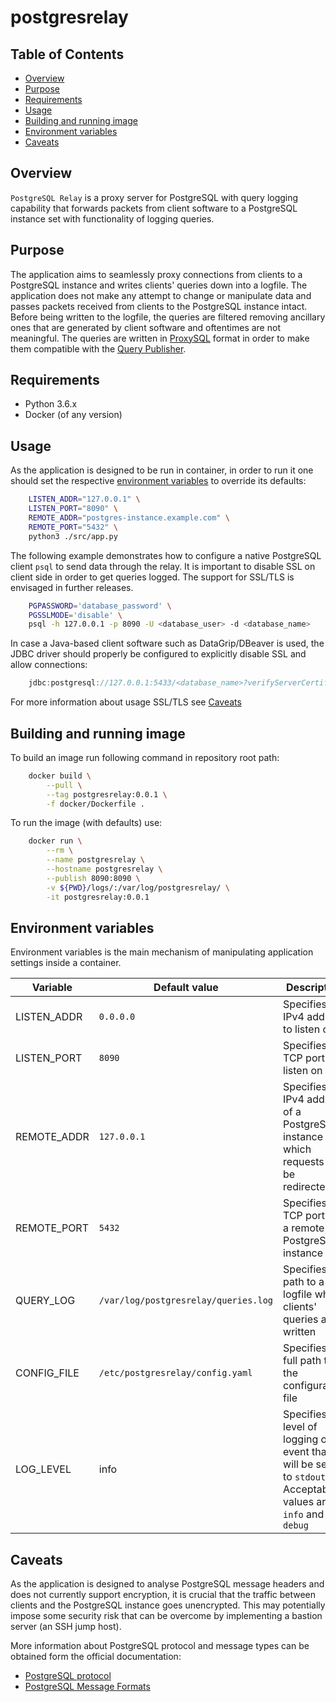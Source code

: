 # postgresrelay

## Table of Contents

* [Overview](#overview)
* [Purpose](#purpose)
* [Requirements](#requirements)
* [Usage](#usage)
* [Building and running image](#building-and-running-image)
* [Environment variables](#environment-variables)
* [Caveats](#caveats)

## Overview

`PostgreSQL Relay` is a proxy server for PostgreSQL with query logging capability that forwards packets from client software to a PostgreSQL instance set with functionality of logging queries.

## Purpose

The application aims to seamlessly proxy connections from clients to a PostgreSQL instance and writes clients' queries down into a logfile. The application does not make any attempt to change or manipulate data and passes packets received from clients to the PostgreSQL instance intact. Before being written to the logfile, the queries are filtered removing ancillary ones that are generated by client software and oftentimes are not meaningful. The queries are written in [ProxySQL](https://github.com/sysown/proxysql/wiki/Query-Logging#json-format-logging) format in order to make them compatible with the [Query Publisher](https://github.com/constantine-kutenko/query-ublisher).

## Requirements

* Python 3.6.x
* Docker (of any version)

## Usage

As the application is designed to be run in container, in order to run it one should set the respective [environment variables](#environment-variables) to override its defaults:

```bash
    LISTEN_ADDR="127.0.0.1" \
    LISTEN_PORT="8090" \
    REMOTE_ADDR="postgres-instance.example.com" \
    REMOTE_PORT="5432" \
    python3 ./src/app.py
```

The following example demonstrates how to configure a native PostgreSQL client `psql` to send data through the relay. It is important to disable SSL on client side in order to get queries logged. The support for SSL/TLS is envisaged in further releases.

```bash
    PGPASSWORD='database_password' \
    PGSSLMODE='disable' \
    psql -h 127.0.0.1 -p 8090 -U <database_user> -d <database_name>
```

In case a Java-based client software such as DataGrip/DBeaver is used, the JDBC driver should properly be configured to explicitly disable SSL and allow connections:

```javascript
    jdbc:postgresql://127.0.0.1:5433/<database_name>?verifyServerCertificate=false&useSSL=false&sslmode=disable
```

For more information about usage SSL/TLS see [Caveats](#caveats)

## Building and running image

To build an image run following command in repository root path:

```bash
    docker build \
        --pull \
        --tag postgresrelay:0.0.1 \
        -f docker/Dockerfile .
```

To run the image (with defaults) use:

```bash
    docker run \
        --rm \
        --name postgresrelay \
        --hostname postgresrelay \
        --publish 8090:8090 \
        -v ${PWD}/logs/:/var/log/postgresrelay/ \
        -it postgresrelay:0.0.1
```

## Environment variables

Environment variables is the main mechanism of manipulating application settings inside a container.

| Variable | Default value | Description |
| --- | --- | --- |
| LISTEN_ADDR | `0.0.0.0` | Specifies the IPv4 address to listen on |
| LISTEN_PORT | `8090` | Specifies the TCP port to listen on |
| REMOTE_ADDR | `127.0.0.1` | Specifies the IPv4 address of a PostgreSQL instance to which requests will be redirected |
| REMOTE_PORT | `5432` | Specifies TCP port for a remote PostgreSQL instance |
| QUERY_LOG | `/var/log/postgresrelay/queries.log` | Specifies the path to a logfile where clients' queries are written |
| CONFIG_FILE | `/etc/postgresrelay/config.yaml` | Specifies the full path to the configuration file |
| LOG_LEVEL | info | Specifies level of logging of event that will be sent to `stdout`. Acceptable values are `info` and `debug` |

## Caveats

As the application is designed to analyse PostgreSQL message headers and does not currently support encryption, it is crucial that the traffic between clients and the PostgreSQL instance goes unencrypted. This may potentially impose some security risk that can be overcome by implementing a bastion server (an SSH jump host).

More information about PostgreSQL protocol and message types can be obtained form the official documentation:

* [PostgreSQL protocol](https://www.postgresql.org/docs/7.2/protocol-protocol.html)
* [PostgreSQL Message Formats](https://www.postgresql.org/docs/7.2/protocol-message-formats.html)
